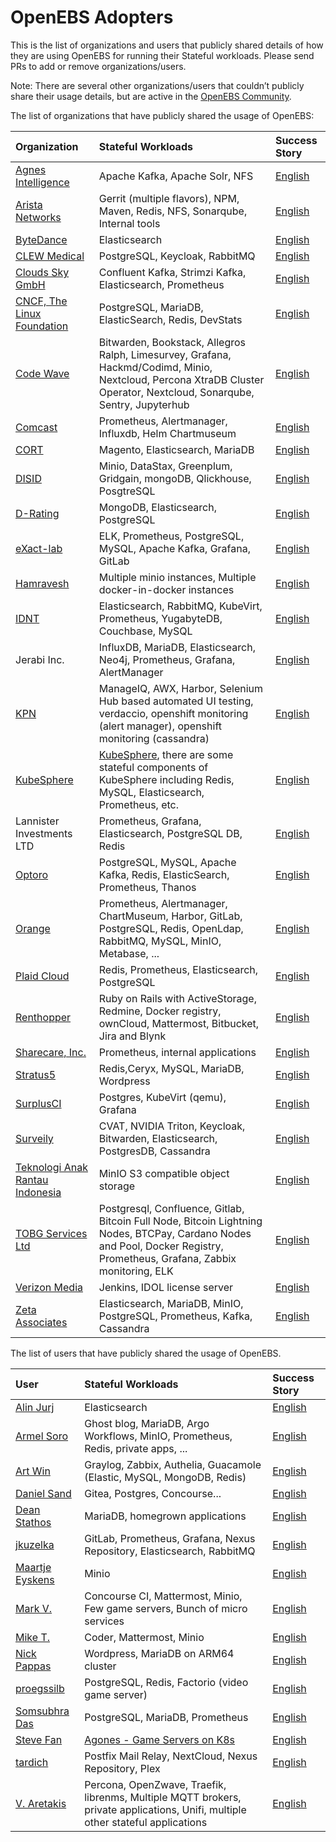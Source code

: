 # OpenEBS Adopters

This is the list of organizations and users that publicly shared details of how they are using OpenEBS for running their Stateful workloads.  Please send PRs to add or remove organizations/users.

Note: There are several other organizations/users that couldn’t publicly share their usage details, but are active in the [OpenEBS Community](./community/). 

The list of organizations that have publicly shared the usage of OpenEBS:

| Organization | Stateful Workloads | Success Story |
| :--- | :--- | :--- |
| [Agnes Intelligence](https://www.agnesintel.com/) | Apache Kafka, Apache Solr, NFS | [English](./adopters/agnesintel/README.md) |
| [Arista Networks](https://www.arista.com/en/) | Gerrit (multiple flavors), NPM, Maven, Redis, NFS, Sonarqube, Internal tools | [English](./adopters/arista/README.md) |
| [ByteDance](https://www.bytedance.com/) | Elasticsearch | [English](./adopters/bytedance/README.md) |
| [CLEW Medical](https://clewmed.com/) | PostgreSQL, Keycloak, RabbitMQ | [English](./adopters/clewmedical/README.md) |
| [Clouds Sky GmbH](https://cloudssky.com/en/) | Confluent Kafka, Strimzi Kafka, Elasticsearch, Prometheus | [English](./adopters/cloudssky/README.md) |
| [CNCF, The Linux Foundation](https://www.linuxfoundation.org/) | PostgreSQL, MariaDB, ElasticSearch, Redis, DevStats | [English](./adopters/cncf/README.md) |
| [Code Wave](https://codewave.eu/) | Bitwarden, Bookstack, Allegros Ralph, Limesurvey, Grafana, Hackmd/Codimd, Minio, Nextcloud, Percona XtraDB Cluster Operator, Nextcloud, Sonarqube, Sentry, Jupyterhub | [English](./adopters/codewave/README.md) |
| [Comcast](https://github.com/Comcast) | Prometheus, Alertmanager, Influxdb, Helm Chartmuseum | [English](./adopters/comcast/README.md) |
| [CORT](https://www.cort.com/) | Magento, Elasticsearch, MariaDB | [English](./adopters/cort/README.md) |
| [DISID](https://disid.com/) | Minio, DataStax, Greenplum, Gridgain, mongoDB, Qlickhouse, PosgtreSQL | [English](./adopters/disid/README.md) |
| [D-Rating](https://www.d-rating.com/) | MongoDB, Elasticsearch, PostgreSQL | [English](./adopters/d-rating/README.md) |
| [eXact-lab](https://www.exact-lab.it/) | ELK, Prometheus, PostgreSQL, MySQL, Apache Kafka, Grafana, GitLab |  [English](./adopters/exact/README.md) |
| [Hamravesh](https://github.com/hamravesh) | Multiple minio instances, Multiple docker-in-docker instances | [English](./adopters/hamravesh/README.md) |
| [IDNT](https://idnt.net/) | Elasticsearch, RabbitMQ, KubeVirt, Prometheus, YugabyteDB, Couchbase, MySQL | [English](./adopters/idnt/README.md) |
| Jerabi Inc. | InfluxDB, MariaDB, Elasticsearch, Neo4j, Prometheus, Grafana, AlertManager | [English](./adopters/jerabi/README.md) |
| [KPN](https://www.kpn.com/) | ManageIQ, AWX, Harbor, Selenium Hub based automated UI testing, verdaccio, openshift monitoring (alert manager), openshift monitoring (cassandra) | [English](./adopters/kpn/README.md) |
| [KubeSphere](https://kubesphere.io) | [KubeSphere](https://github.com/kubesphere/kubesphere), there are some stateful components of KubeSphere including Redis, MySQL, Elasticsearch, Prometheus, etc. | [English](./adopters/kubesphere/README.md) |
| Lannister Investments LTD | Prometheus, Grafana, Elasticsearch, PostgreSQL DB, Redis | [English](./adopters/lannisterinvestments/README.md) |
| [Optoro](https://www.optoro.com/) | PostgreSQL, MySQL, Apache Kafka, Redis, ElasticSearch, Prometheus, Thanos | [English](./adopters/optoro/README.md) |
| [Orange](https://www.orange.com/en/home) | Prometheus, Alertmanager, ChartMuseum, Harbor, GitLab, PostgreSQL, Redis, OpenLdap, RabbitMQ, MySQL, MinIO, Metabase, ... | [English](./adopters/orange/README.md) |
| [Plaid Cloud](https://github.com/PlaidCloud) | Redis, Prometheus, Elasticsearch, PostgreSQL | [English](./adopters/plaidcloud/README.md) |
| [Renthopper](https://renthopper.co.uk) | Ruby on Rails with ActiveStorage, Redmine, Docker registry, ownCloud, Mattermost, Bitbucket, Jira and Blynk | [English](./adopters/users/laimison/README.md) |
| [Sharecare, Inc.](https://www.sharecare.com/) | Prometheus, internal applications | [English](./adopters/sharecare/README.md) |
| [Stratus5](https://stratus5.com/) | Redis,Ceryx, MySQL, MariaDB, Wordpress | [English](./adopters/stratus5/README.md) |
| [SurplusCI](https://surplusci.com/) | Postgres, KubeVirt (qemu), Grafana | [English](./adopters/surplusci/README.md) |
| [Surveily](https://surveily.com/) | CVAT, NVIDIA Triton, Keycloak, Bitwarden, Elasticsearch, PostgresDB, Cassandra | [English](./adopters/surveily/README.md) |
| [Teknologi Anak Rantau Indonesia](https://tari.co.id) | MinIO S3 compatible object storage | [English](./adopters/teknologi_anak_rantau_indonesia/README.md) |
| [TOBG Services Ltd](https://www.tobg.com.de/) | Postgresql, Confluence, Gitlab, Bitcoin Full Node, Bitcoin Lightning Nodes, BTCPay, Cardano Nodes and Pool, Docker Registry, Prometheus, Grafana, Zabbix monitoring, ELK | [English](./adopters/tobgservices/README.md) |
| [Verizon Media](https://www.verizonmedia.com/) | Jenkins, IDOL license server | [English](./adopters/verizon/README.md) |
| [Zeta Associates](https://www.zai.com/) | Elasticsearch, MariaDB, MinIO, PostgreSQL, Prometheus, Kafka, Cassandra | [English](./adopters/zetaassociates/README.md) |

The list of users that have publicly shared the usage of OpenEBS.

| User | Stateful Workloads | Success Story |
| :--- | :--- | :--- |
| [Alin Jurj](https://github.com/Perfect-Web) | Elasticsearch | [English](./adopters/users/Perfect-Web/README.md)  | 
| [Armel Soro](https://github.com/rm3l) | Ghost blog, MariaDB, Argo Workflows, MinIO, Prometheus, Redis, private apps, ... | [English](./adopters/users/rm3l/README.md)  |
| [Art Win](https://github.com/artw) | Graylog, Zabbix, Authelia, Guacamole (Elastic, MySQL, MongoDB, Redis) | [English](./adopters/users/artw/README.md)  |
| [Daniel Sand](https://github.com/danielsand) | Gitea, Postgres, Concourse... | [English](./adopters/users/danielsand/README.md)
| [Dean Stathos](https://github.com/dstathos) | MariaDB, homegrown applications | [English](./adopters/users/dstathos/README.md)  |
| [jkuzelka](https://github.com/kuja53) | GitLab, Prometheus, Grafana, Nexus Repository, Elasticsearch, RabbitMQ | [English](./adopters/users/kuja53/README.md) |
| [Maartje Eyskens](https://github.com/meyskens) | Minio | [English](./adopters/users/meyskens/README.md)  | 
| [Mark V.](https://github.com/mikroskeem) | Concourse CI, Mattermost, Minio, Few game servers, Bunch of micro services | [English](./adopters/users/mikroskeem/README.md)  | 
| [Mike T.](https://gitlab.com/mterhar) | Coder, Mattermost, Minio | [English](./adopters/users/mterhar/README.md) |
| [Nick Pappas](https://github.com/radicand) | Wordpress, MariaDB on ARM64 cluster | [English](./adopters/users/radicand/README.md) | 
| [proegssilb](https://github.com/proegssilb) | PostgreSQL, Redis, Factorio (video game server) | [English](./adopters/users/proegssilb/README.md)  |
| [Somsubhra Das](https://github.com/Somsubhra1) | PostgreSQL, MariaDB, Prometheus | [English](./adopters/users/Somsubhra1/README.md) |
| [Steve Fan](https://github.com/stevefan1999-personal) | [Agones - Game Servers on K8s](https://agones.dev/site/) | [English](./adopters/users/stevefan/README.md)  | 
| [tardich](https://github.com/tardich) | Postfix Mail Relay, NextCloud, Nexus Repository, Plex | [English](./adopters/users/tardich/README.md)  |
| [V. Aretakis](https://github.com/aretakisv) | Percona, OpenZwave, Traefik, librenms, Multiple MQTT brokers, private applications, Unifi, multiple other stateful applications | [English](./adopters/users/aretakisv/README.md)  |




